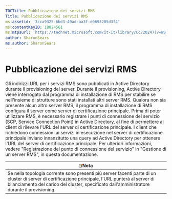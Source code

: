 ```yaml
---
TOCTitle: Pubblicazione dei servizi RMS
Title: Pubblicazione dei servizi RMS
ms:assetid: '3cca9325-6bd3-49ad-aa3f-e0693205d3f4'
ms:contentKeyID: 18824561
ms:mtpsurl: 'https://technet.microsoft.com/it-it/library/Cc720247(v=WS.10)'
author: SharonSears
ms.author: SharonSears
---
```


Pubblicazione dei servizi RMS
=============================

Gli indirizzi URL per i servizi RMS sono pubblicati in Active Directory durante il provisioning del server. Durante il provisioning, Active Directory viene interrogato dal programma di installazione di RMS per stabilire se nell'insieme di strutture sono stati installati altri server RMS. Qualora non sia presente alcun altro server RMS, il programma di installazione di RMS configura il server come server di certificazione principale. Prima di poter utilizzare RMS, è necessario registrare i punti di connessione del servizio (SCP, Service Connection Point) in Active Directory, al fine di permettere ai client di rilevare l'URL del server di certificazione principale. I client che richiedono connessioni ai servizi in esecuzione nel server di certificazione principale inviano innanzitutto una query ad Active Directory per ottenere l'URL del server di certificazione principale. Per ulteriori informazioni, vedere "Registrazione del punto di connessione del servizio" in "Gestione di un server RMS", in questa documentazione.

| ![](/security-updates/images/Cc720247.note(WS.10).gif)Nota                                                                                                                                                                              |
|----------------------------------------------------------------------------------------------------------------------------------------------------------------------------------------------------------------------------------------------------|
| Se nella topologia corrente sono presenti più server facenti parte di un cluster di server di certificazione principale, l'URL punterà al server di bilanciamento del carico del cluster, specificato dall'amministratore durante il provisioning. |
